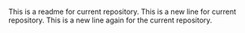 This is a readme for current repository.
This is a new line for current repository.
This is a new line again for the current repository.
